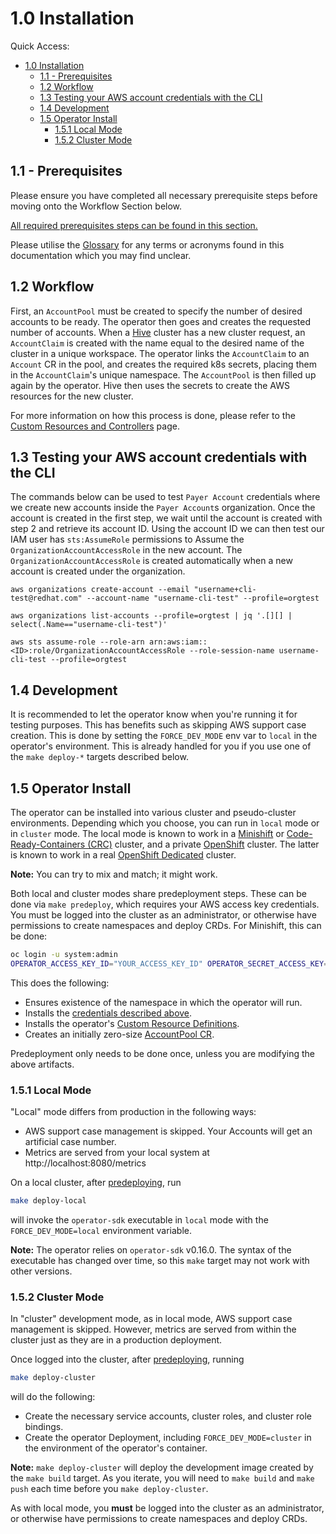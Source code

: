 # 1.0 Installation

Quick Access:

- [1.0 Installation](#10-installation)
  - [1.1 - Prerequisites](#11---prerequisites)
  - [1.2 Workflow](#12-workflow)
  - [1.3 Testing your AWS account credentials with the CLI](#13-testing-your-aws-account-credentials-with-the-cli)
  - [1.4 Development](#14-development)
  - [1.5 Operator Install](#15-operator-install)
    - [1.5.1 Local Mode](#151-local-mode)
    - [1.5.2 Cluster Mode](#152-cluster-mode)



## 1.1 - Prerequisites
Please ensure you have completed all necessary prerequisite steps before moving onto the Workflow Section below.

[All required prerequisites steps can be found in this section.](1.1-InstallationPrerequisites.md)

Please utilise the [Glossary](0.1-Glossary.md) for any terms or acronyms found in this documentation which you may find unclear. 

## 1.2 Workflow

First, an `AccountPool` must be created to specify the number of desired accounts to be ready. The operator then goes and creates the requested number of accounts.
When a [Hive](https://github.com/openshift/hive) cluster has a new cluster request, an `AccountClaim` is created with the name equal to the desired name of the cluster in a unique workspace.
The operator links the `AccountClaim` to an `Account` CR in the pool, and creates the required k8s secrets, placing them in the `AccountClaim`'s unique namespace.
The `AccountPool` is then filled up again by the operator. Hive then uses the secrets to create the AWS resources for the new cluster.

For more information on how this process is done, please refer to the [Custom Resources and Controllers](2.0-Custom-Resources-and-Controllers.md) page.

## 1.3 Testing your AWS account credentials with the CLI

The commands below can be used to test `Payer Account` credentials where we create new accounts inside the `Payer Account`s organization.
Once the account is created in the first step, we wait until the account is created with step 2 and retrieve its account ID.
Using the account ID we can then test our IAM user has `sts:AssumeRole` permissions to Assume the `OrganizationAccountAccessRole` in the new account.
The `OrganizationAccountAccessRole` is created automatically when a new account is created under the organization.

```
aws organizations create-account --email "username+cli-test@redhat.com" --account-name "username-cli-test" --profile=orgtest

aws organizations list-accounts --profile=orgtest | jq '.[][] | select(.Name=="username-cli-test")'

aws sts assume-role --role-arn arn:aws:iam::<ID>:role/OrganizationAccountAccessRole --role-session-name username-cli-test --profile=orgtest
```

## 1.4 Development

It is recommended to let the operator know when you're running it for testing purposes.
This has benefits such as skipping AWS support case creation.
This is done by setting the `FORCE_DEV_MODE` env var to `local` in the operator's environment.
This is already handled for you if you use one of the `make deploy-*` targets described below.

## 1.5 Operator Install

The operator can be installed into various cluster and pseudo-cluster environments. Depending which you choose, you can run in `local` mode or in `cluster` mode.
The local mode is known to work in a [Minishift](https://www.okd.io/minishift/) or [Code-Ready-Containers (CRC)](https://developers.redhat.com/products/codeready-containers/overview) cluster, and a private [OpenShift](https://www.openshift.com/) cluster.
The latter is known to work in a real [OpenShift Dedicated](https://www.openshift.com/products/dedicated/) cluster.

**Note:** You can try to mix and match; it might work.

Both local and cluster modes share predeployment steps. These can be done via `make predeploy`, which requires your AWS access key credentials.
You must be logged into the cluster as an administrator, or otherwise have permissions to create namespaces and deploy CRDs. For Minishift, this can be done:

```sh
oc login -u system:admin
OPERATOR_ACCESS_KEY_ID="YOUR_ACCESS_KEY_ID" OPERATOR_SECRET_ACCESS_KEY="YOUR_SECRET_ACCESS_KEY" make predeploy
```

This does the following:
- Ensures existence of the namespace in which the operator will run.
- Installs the [credentials described above](#12-requirements).
- Installs the operator's [Custom Resource Definitions](deploy/crds).
- Creates an initially zero-size [AccountPool CR](hack/files/aws.managed.openshift.io_v1alpha1_zero_size_accountpool.yaml).

Predeployment only needs to be done once, unless you are modifying the above artifacts.

### 1.5.1 Local Mode

"Local" mode differs from production in the following ways:
- AWS support case management is skipped. Your Accounts will get an artificial case number.
- Metrics are served from your local system at http://localhost:8080/metrics

On a local cluster, after [predeploying](#15-operator-install), run

```sh
make deploy-local
```

will invoke the `operator-sdk` executable in `local` mode with the `FORCE_DEV_MODE=local` environment variable.

**Note:** The operator relies on `operator-sdk` v0.16.0. The syntax of the executable has changed over time, so this `make` target may not work with other versions.

### 1.5.2 Cluster Mode

In "cluster" development mode, as in local mode, AWS support case management is skipped.
However, metrics are served from within the cluster just as they are in a production deployment.

Once logged into the cluster, after [predeploying](#15-operator-install), running

```sh
make deploy-cluster
```

will do the following:
- Create the necessary service accounts, cluster roles, and cluster role bindings.
- Create the operator Deployment, including `FORCE_DEV_MODE=cluster` in the environment of the operator's container.

**Note:** `make deploy-cluster` will deploy the development image created by the `make build` target. As you iterate, you will need to `make build` and `make push` each time before you `make deploy-cluster`.

As with local mode, you **must** be logged into the cluster as an administrator, or otherwise have permissions to create namespaces and deploy CRDs.
